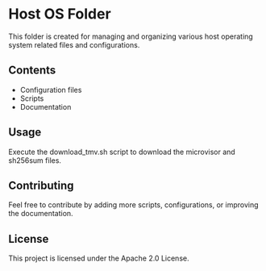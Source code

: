 <!--
SPDX-FileCopyrightText: (C) 2025 Intel Corporation
SPDX-License-Identifier: Apache-2.0
-->

# Host OS Folder

This folder is created for managing and organizing various host operating system related files and configurations.

## Contents

- Configuration files
- Scripts
- Documentation

## Usage

Execute the download_tmv.sh script to download the microvisor and sh256sum files.

## Contributing

Feel free to contribute by adding more scripts, configurations, or improving the documentation.

## License

This project is licensed under the Apache 2.0 License.
